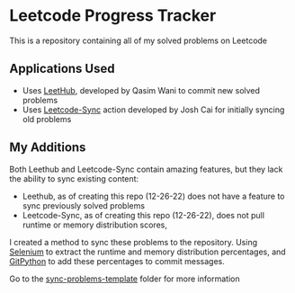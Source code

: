 # Leetcode Progress Tracker
This is a repository containing all of my solved problems on Leetcode

## Applications Used
- Uses [LeetHub](https://chrome.google.com/webstore/detail/leethub/aciombdipochlnkbpcbgdpjffcfdbggi?hl=en), developed by Qasim Wani to commit new solved problems
- Uses [Leetcode-Sync](https://github.com/joshcai/leetcode-sync) action developed by Josh Cai for initially syncing old problems

## My Additions
Both Leethub and Leetcode-Sync contain amazing features, but they lack the ability to sync existing content:
- Leethub, as of creating this repo (12-26-22) does not have a feature to sync previously solved problems
- Leetcode-Sync, as of creating this repo (12-26-22), does not pull runtime or memory distribution scores,

I created a method to sync these problems to the repository.
Using [Selenium](https://selenium-python.readthedocs.io/) to extract the runtime and memory distribution percentages, and [GitPython](https://gitpython.readthedocs.io/en/stable/index.html) to add these percentages to commit messages. 

Go to the [sync-problems-template](sync-problems-template) folder for more information